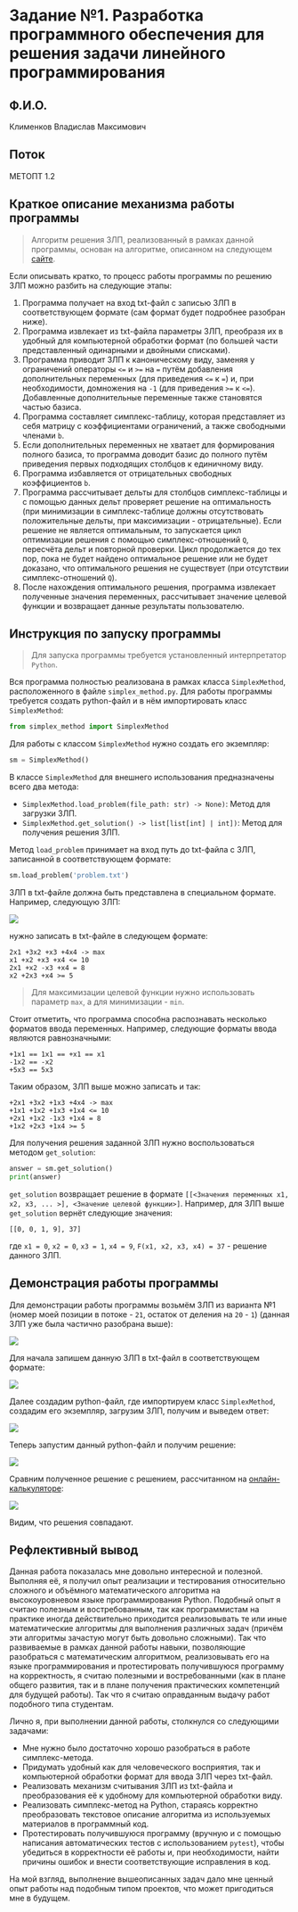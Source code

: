 # Задание №1. Разработка программного обеспечения для решения задачи линейного программирования

## Ф.И.О.

Клименков Владислав Максимович

## Поток

МЕТОПТ 1.2

## Краткое описание механизма работы программы

> Алгоритм решения ЗЛП, реализованный в рамках данной программы, основан на алгоритме, описанном на следующем [сайте](https://programforyou.ru/calculators/simplex-method).

Если описывать кратко, то процесс работы программы по решению ЗЛП можно разбить на следующие этапы:

1. Программа получает на вход txt-файл с записью ЗЛП в соответствующем формате (сам формат будет подробнее разобран ниже).
2. Программа извлекает из txt-файла параметры ЗЛП, преобразя их в удобный для компьютерной обработки формат (по большей части представленный одинарными и двойными списками).
3. Программа приводит ЗЛП к каноническому виду, заменяя у ограничений операторы `<=` и `>=` на `=` путём добавления дополнительных переменных (для приведения `<=` к `=`) и, при необходимости, домножения на `-1` (для приведения `>=` к `<=`). Добавленные дополнительные переменные также становятся частью базиса.
4. Программа составляет симплекс-таблицу, которая представляет из себя матрицу с коэффициентами ограничений, а также свободными членами `b`.
5. Если дополнительных переменных не хватает для формирования полного базиса, то программа доводит базис до полного путём приведения первых подходящих столбцов к единичному виду.
6. Программа избавляется от отрицательных свободных коэффициентов `b`.
7. Программа рассчитывает дельты для столбцов симплекс-таблицы и с помощью данных дельт проверяет решение на оптимальность (при минимизации в симплекс-таблице должны отсутствовать положительные дельты, при максимизации - отрицательные). Если решение не является оптимальным, то запускается цикл оптимизации решения с помощью симплекс-отношений `Q`, пересчёта дельт и повторной проверки. Цикл продолжается до тех пор, пока не будет найдено оптимальное решение или не будет доказано, что оптимального решения не существует (при отсутствии симплекс-отношений `Q`).
8. После нахождения оптимального решения, программа извлекает полученные значения переменных, рассчитывает значение целевой функции и возвращает данные результаты пользователю.

## Инструкция по запуску программы

> Для запуска программы требуется установленный интерпретатор `Python`.

Вся программа полностью реализована в рамках класса `SimplexMethod`, расположенного в файле `simplex_method.py`. Для работы программы требуется создать python-файл и в нём импортировать класс `SimplexMethod`:

```python
from simplex_method import SimplexMethod
```

Для работы с классом `SimplexMethod` нужно создать его экземпляр:

```python
sm = SimplexMethod()
```

В классе `SimplexMethod` для внешнего использования предназначены всего два метода:

- `SimplexMethod.load_problem(file_path: str) -> None)`: Метод для загрузки ЗЛП.
- `SimplexMethod.get_solution() -> list[list[int] | int])`: Метод для получения решения ЗЛП.

Метод `load_problem` принимает на вход путь до txt-файла с ЗЛП, записанной в соответствующем формате:

```python
sm.load_problem('problem.txt')
```

ЗЛП в txt-файле должна быть представлена в специальном формате. Например, следующую ЗЛП:

![](./images/1.png)

нужно записать в txt-файле в следующем формате:

```
2x1 +3x2 +x3 +4x4 -> max
x1 +x2 +x3 +x4 <= 10
2x1 +x2 -x3 +x4 = 8
x2 +2x3 +x4 >= 5
```

> Для максимизации целевой функции нужно использовать параметр `max`, а для минимизации - `min`.

Стоит отметить, что программа способна распознавать несколько форматов ввода переменных. Например, следующие форматы ввода являются равнозначными:

```
+1x1 == 1x1 == +x1 == x1
-1x2 == -x2
+5x3 == 5x3
```

Таким образом, ЗЛП выше можно записать и так:

```
+2x1 +3x2 +1x3 +4x4 -> max
+1x1 +1x2 +1x3 +1x4 <= 10
+2x1 +1x2 -1x3 +1x4 = 8
+1x2 +2x3 +1x4 >= 5
```

Для получения решения заданной ЗЛП нужно воспользоваться методом `get_solution`:

```python
answer = sm.get_solution()
print(answer)
```

`get_solution` возвращает решение в формате `[[<Значения переменных x1, x2, x3, ... >], <Значение целевой функции>]`. Например, для ЗЛП выше `get_solution` вернёт следующие значения:

```
[[0, 0, 1, 9], 37]
```

где `x1 = 0`, `x2 = 0`, `x3 = 1`, `x4 = 9`, `F(x1, x2, x3, x4) = 37` - решение данного ЗЛП.

## Демонстрация работы программы

Для демонстрации работы программы возьмём ЗЛП из варианта №1 (номер моей позиции в потоке - `21`, остаток от деления на `20` - `1`) (данная ЗЛП уже была частично разобрана выше):

![](./images/1.png)

Для начала запишем данную ЗЛП в txt-файл в соответствующем формате:

![](./images/2.png)

Далее создадим python-файл, где импортируем класс `SimplexMethod`, создадим его экземпляр, загрузим ЗЛП, получим и выведем ответ:

![](./images/3.png)

Теперь запустим данный python-файл и получим решение:

![](./images/4.png)

Сравним полученное решение с решением, рассчитанном на [онлайн-калькуляторе](https://programforyou.ru/calculators/simplex-method):

![](./images/5.png)

Видим, что решения совпадают.

## Рефлективный вывод

Данная работа показалась мне довольно интересной и полезной. Выполняя её, я получил опыт реализации и тестирования относительно сложного и объёмного математического алгоритма на высокоуровневом языке программирования Python. Подобный опыт я считаю полезным и востребованным, так как программистам на практике иногда действительно приходится реализовывать те или иные математические алгоритмы для выполнения различных задач (причём эти алгоритмы зачастую могут быть довольно сложными). Так что развиваемые в рамках данной работы навыки, позволяющие разобраться с математическим алгоритмом, реализовывать его на языке программирования и протестировать получившуюся программу на корректность, я считаю полезными и востребованными (как в плане общего развития, так и в плане получения практических компетенций для будущей работы). Так что я считаю оправданным выдачу работ подобного типа студентам.

Лично я, при выполнении данной работы, столкнулся со следующими задачами:

- Мне нужно было достаточно хорошо разобраться в работе симплекс-метода.
- Придумать удобный как для человеческого восприятия, так и компьютерной обработки формат для ввода ЗЛП через txt-файл.
- Реализовать механизм считывания ЗЛП из txt-файла и преобразования её к удобному для компьютерной обработки виду.
- Реализовать симплекс-метод на Python, стараясь корректно преобразовать текстовое описание алгоритма из используемых материалов в программный код.
- Протестировать получившуюся программу (вручную и с помощью написания автоматических тестов с использованием `pytest`), чтобы убедиться в корректности её работы и, при необходимости, найти причины ошибок и внести соответствующие исправления в код.

На мой взгляд, выполнение вышеописанных задач дало мне ценный опыт работы над подобным типом проектов, что может пригодиться мне в будущем.
